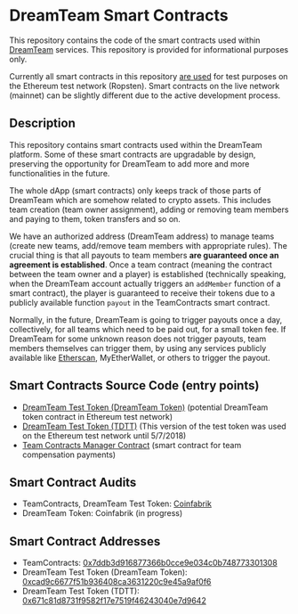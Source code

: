 # DreamTeam Smart Contracts

This repository contains the code of the smart contracts used within [DreamTeam](https://dreamteam.gg) services. This repository is provided for informational purposes only.

Currently all smart contracts in this repository [are used](https://ropsten.etherscan.io/token/0x671c81d8731f9582f17e7519f46243040e7d9642) for test purposes on the Ethereum
test network (Ropsten). Smart contracts on the live network (mainnet) can be slightly different due to the active
development process.

## Description

This repository contains smart contracts used within the DreamTeam platform. Some of these smart contracts are
upgradable by design, preserving the opportunity for DreamTeam to add more and more functionalities in the future.

The whole dApp (smart contracts) only keeps track of those parts of DreamTeam which are somehow related to crypto assets.
This includes team creation (team owner assignment), adding or removing team members and paying to them, token transfers and so on.

We have an authorized address (DreamTeam address) to manage teams (create new teams, add/remove
team members with appropriate rules). The crucial thing is that all payouts to team members **are guaranteed
once an agreement is established**. Once a team contract (meaning the contract between the team owner and a 
player) is established (technically speaking, when the DreamTeam account actually triggers an `addMember`
function of a smart contract), the player is guaranteed to receive their tokens due to a publicly
available function `payout` in the TeamContracts smart contract.

Normally, in the future, DreamTeam is going to trigger payouts once a day, collectively, for all teams
which need to be paid out, for a small token fee. If DreamTeam for some unknown reason does not
trigger payouts, team members themselves can trigger them, by using any services publicly available like 
[Etherscan](https://ropsten.etherscan.io), MyEtherWallet, or others to trigger the payout.

## Smart Contracts Source Code (entry points)

+ [DreamTeam Test Token (DreamTeam Token)](contracts/token/DreamTeamToken.sol) (potential DreamTeam token contract in Ethereum test network)
+ [DreamTeam Test Token (TDTT)](contracts/token/TDTT.sol) (This version of the test token was used on the Ethereum test network until 5/7/2018)
+ [Team Contracts Manager Contract](contracts/teams/TeamContracts.sol) (smart contract for team compensation payments)

## Smart Contract Audits

+ TeamContracts, DreamTeam Test Token: [Coinfabrik](https://blog.coinfabrik.com/dreamteam-smart-contract-for-players-compensation/)
+ DreamTeam Token: Coinfabrik (in progress)

## Smart Contract Addresses

+ TeamContracts: [0x7ddb3d916877366b0cce9e034c0b748773301308](https://ropsten.etherscan.io/address/0x7ddb3d916877366b0cce9e034c0b748773301308)
+ DreamTeam Test Token (DreamTeam Token): [0xcad9c6677f51b936408ca3631220c9e45a9af0f6](https://ropsten.etherscan.io/token/0xcad9c6677f51b936408ca3631220c9e45a9af0f6)
+ DreamTeam Test Token (TDTT): [0x671c81d8731f9582f17e7519f46243040e7d9642](https://ropsten.etherscan.io/token/0x671c81d8731f9582f17e7519f46243040e7d9642)

